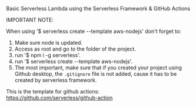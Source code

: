 Basic Serverless Lambda using the Serverless Framework & GitHub Actions

IMPORTANT NOTE:

When using '$ serverless create --template aws-nodejs' don't forget to:

1. Make sure node is updated.
2. Access as root and go to the folder of the project.
3. run '$ npm i -g serverless'.
4. run '$ serverless create --template aws-nodejs'.
5. The most important, make sure that if you created your project using Github desktop, the ```.gitignore``` file is not added, cause it has to be created by serverless framework.

This is the template for github actions:
https://github.com/serverless/github-action